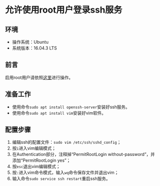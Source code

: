 # 允许使用root用户登录ssh服务
## 环境
- 操作系统：Ubuntu
- 系统版本：16.04.3 LTS
## 前言
启用root用户请依照[这里](https://github.com/hemajun815/tutorial/blob/master/ubuntu/2.opening-root-on-ubuntu.md)进行操作。
## 准备工作
- 使用命令`sudo apt install openssh-server`安装好ssh服务。
- 使用命令`sudo apt install vim`安装好vim软件。
## 配置步骤
1. 编辑ssh的配置文件：`sudo vim /etc/ssh/sshd_config`；
2. 按`i`进入vim编辑模式；
3. 在Authentication部分，注释掉“PermitRootLogin without-password”，并添加“PermitRootLogin yes”；
4. 按`esc`退出vim编辑模式；
5. 按`:`进入vim命令模式，输入`wq`命令保存文件并退出vim；
6. 输入命令`sudo service ssh restart`重启ssh服务。
